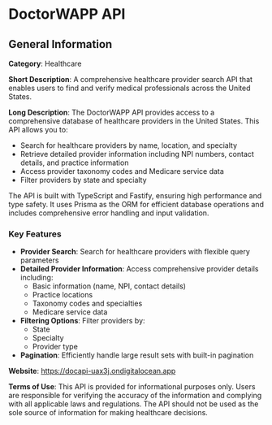 # DoctorWAPP API

## General Information

**Category**: Healthcare

**Short Description**: A comprehensive healthcare provider search API that enables users to find and verify medical professionals across the United States.

**Long Description**:
The DoctorWAPP API provides access to a comprehensive database of healthcare providers in the United States. This API allows you to:

- Search for healthcare providers by name, location, and specialty
- Retrieve detailed provider information including NPI numbers, contact details, and practice information
- Access provider taxonomy codes and Medicare service data
- Filter providers by state and specialty

The API is built with TypeScript and Fastify, ensuring high performance and type safety. It uses Prisma as the ORM for efficient database operations and includes comprehensive error handling and input validation.

### Key Features

- **Provider Search**: Search for healthcare providers with flexible query parameters
- **Detailed Provider Information**: Access comprehensive provider details including:
  - Basic information (name, NPI, contact details)
  - Practice locations
  - Taxonomy codes and specialties
  - Medicare service data
- **Filtering Options**: Filter providers by:
  - State
  - Specialty
  - Provider type
- **Pagination**: Efficiently handle large result sets with built-in pagination

**Website**: https://docapi-uax3j.ondigitalocean.app

**Terms of Use**:
This API is provided for informational purposes only. Users are responsible for verifying the accuracy of the information and complying with all applicable laws and regulations. The API should not be used as the sole source of information for making healthcare decisions. 